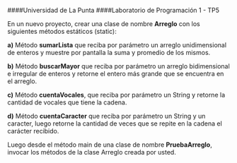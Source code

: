 ####Universidad de La Punta
####Laboratorio de Programación 1 - TP5

En un nuevo proyecto, crear una clase de nombre **Arreglo** con los siguientes métodos 
estáticos (static):

**a)** Método **sumarLista** que reciba por parámetro un arreglo unidimensional de 
enteros y muestre por pantalla la suma y promedio de los mismos.

**b)** Método **buscarMayor** que reciba por parámetro un arreglo bidimensional e 
irregular de enteros y retorne el entero más grande que se encuentra en el arreglo.

**c)** Método **cuentaVocales**, que reciba por parámetro un String y retorne la cantidad 
de vocales que tiene la cadena.

**d)** Método **cuentaCaracter** que reciba por parámetro un String y un caracter, luego 
retorne la cantidad de veces que se repite en la cadena el carácter recibido.

Luego desde el método main de una clase de nombre **PruebaArreglo**, invocar los métodos 
de la clase Arreglo creada por usted.
